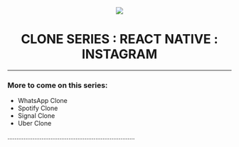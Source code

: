 <p align="center">
	<img src="https://res.cloudinary.com/practicaldev/image/fetch/s--uIWPiJIW--/c_imagga_scale,f_auto,fl_progressive,h_420,q_auto,w_1000/https://dev-to-uploads.s3.amazonaws.com/i/uhs3m8vuhrx7qjocvjmd.jpg">
</p>

<h1 align="center">
  CLONE SERIES : REACT NATIVE : INSTAGRAM
 </h1>

--------------------------------------------------------------------




### More to come on this series:

* WhatsApp Clone
* Spotify Clone
* Signal Clone
* Uber Clone



.......................................................................

